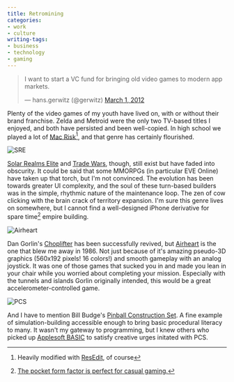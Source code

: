 ```yaml
---
title: Retromining
categories:
- work
- culture
writing-tags:
- business
- technology
- gaming
---
```


<blockquote class="twitter-tweet tw-align-center"><p>I want to start a VC fund for bringing old video games to modern app markets.</p>&mdash; hans.gerwitz (@gerwitz) <a href="https://twitter.com/gerwitz/status/175046529151811584" data-datetime="2012-03-01T02:35:19+00:00">March 1, 2012</a></blockquote>

Plenty of the video games of my youth have lived on, with or without their brand franchise. Zelda and Metroid were the only two TV-based titles I enjoyed, and both have persisted and been well-copied. In high school we played a lot of [Mac Risk][][^risk], and that genre has certainly flourished.

 [mac risk]: http://www.richardloxley.com/fun/risk/
 [^risk]: Heavily modified with [ResEdit](http://folklore.org/StoryView.py?project=Macintosh&story=The_Grand_Unified_Model.txt), of course

![SRE](/assets/2012-03-31-retromining/sre.png)

[Solar Realms Elite][] and [Trade Wars][], though, still exist but have faded into obscurity. It could be said that some MMORPGs (in particular EVE Online) have taken up that torch, but I'm not convinced. The evolution has been towards greater UI complexity, and the soul of these turn-based builders was in the simple, rhythmic nature of the maintenance loop. The zen of cow clicking with the brain crack of territory expansion. I'm sure this genre lives on somewhere, but I cannot find a well-designed iPhone derivative for spare time[^poop] empire building.

 [solar realms elite]: http://en.wikipedia.org/wiki/Solar_Realms_Elite
 [trade wars]: http://wiki.classictw.com/
 [^poop]: [The pocket form factor is perfect for casual gaming.](http://twitter.com/cleversimon/statuses/1150116362)
 
![Airheart](/assets/2012-03-31-retromining/airheart.gif)

Dan Gorlin's [Choplifter] has been successfully revived, but [Airheart] is the one that blew me away in 1986. Not just because of it's amazing pseudo-3D graphics (560x192 pixels! 16 colors!) and smooth gameplay with an analog joystick. It was one of those games that sucked you in and made you lean in your chair while you worried about completing your mission. Especially with the tunnels and islands Gorlin originally intended, this would be a great accelerometer-controlled game.

 [choplifter]: http://choplifterhd.com/
 [airheart]: http://en.wikipedia.org/wiki/Airheart

![PCS](/assets/2012-03-31-retromining/pcs.gif)

And I have to mention Bill Budge's [Pinball Construction Set][pcs]. A fine example of simulation-building accessible enough to bring basic procedural literacy to many. It wasn't my gateway to programming, but I knew others who picked up [Applesoft BASIC][basic] to satisfy creative urges initated with PCS.

 [pcs]: http://www.gamasutra.com/view/feature/3923/the_history_of_the_pinball_.php
 [basic]: http://apple2history.org/history/ah16/#05

<script src="//platform.twitter.com/widgets.js" charset="utf-8"></script>
